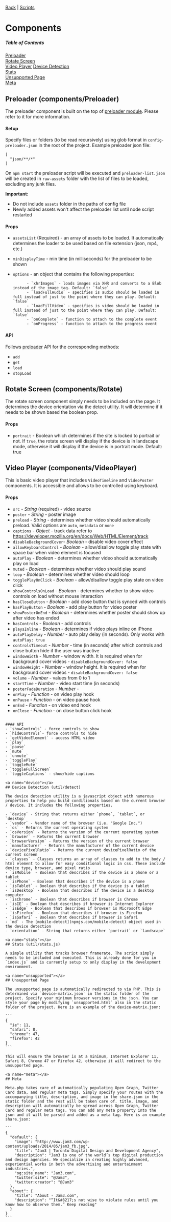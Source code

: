 [Back](README.md) | [Scripts](SCRIPTS.md)  
# Components

##### Table of Contents  
[Preloader](#preloader)  
[Rotate Screen](#rotate)  
[Video Player](#video-player)
[Device Detection](#device)  
[Stats](#stats)  
[Unsupported Page](#unsupported)  
[Meta](#meta)

<a name="preloader"></a>
## Preloader (components/Preloader)
The preloader component is built on the top of [preloader module](https://www.npmjs.com/package/preloader). Please refer to it for more information.

#### Setup
Specify files or folders (to be read recursively) using glob format in `config-preloader.json` in the root of the project. 
Example preloader json file:
```
[
  "json/**/*"
]
```

On `npm start` the preloader script will be executed and `preloader-list.json` will be created in `raw-assets` folder with the list of files to be loaded, excluding any junk files.

**Important:** 
* Do not include `assets` folder in the paths of config file
* Newly added assets won't affect the preloader list until node script restarted

#### Props
- `assetsList` (Required) - an array of assets to be loaded. It automatically determines the loader to be used based on file extension (json, mp4, etc.)
- `minDisplayTime` - min time (in milliseconds) for the preloader to be shown
- `options` - an object that contains the following properties:

            - `xhrImages` - loads images via XHR and converts to a Blob instead of the image tag. Default: `false`
            - `loadFullAudio` - specifies is audio should be loaded in full instead of just to the point where they can play. Default: `false`
            - `loadFillVideo` - specifies is video should be loaded in full instead of just to the point where they can play. Default: `false`
            - `onComplete` - function to attach to the complete event
            - `onProgress` - function to attach to the progress event

#### API
Follows [preloader](https://www.npmjs.com/package/preloader) API for the corresponding methods:

- `add`
- `get`
- `load`
- `stopLoad`

<a name="rotate"></a>
## Rotate Screen (components/Rotate)

The rotate screen component simply needs to be included on the page. It determines the device orientation via the detect utility. It will determine if it needs to be shown based the boolean prop.

#### Props
- `portrait` - Boolean which determines if the site is locked to portrait or not. If `true`, the rotate screen will display if the device is in landscape mode, otherwise it will display if the device is in portrait mode. Default: true

<a name="video-player"></a>
## Video Player (components/VideoPlayer)
This is basic video player that includes `VideoTimeline` and `VideoPoster` components.
It is accessible and allows to be controlled using keyboard.

#### Props
- `src` - *String* (required) - video source
- `poster` - *String* -  poster image
- `preload` - *String* - determines whether video should automatically preload. Valid options are `auto`, `metadata` or `none`
- `captions` - *Object* - track data refer to https://developer.mozilla.org/en/docs/Web/HTML/Element/track
- `disableBackgroundCover`- *Boolean* - disable video cover effect
- `allowKeyboardControl` - *Boolean* - allow/disallow toggle play state with space bar when video element is focused
- `autoPlay` - *Boolean* - determines whether video should automatically play on load
- `muted` - *Boolean* - determines whether video should play sound
- `loop` - *Boolean* - determines whether video should loop
- `togglePlayOnClick` - *Boolean* - allow/disallow toggle play state on video click
- `showControlsOnLoad` - *Boolean* - determines whether to show video controls on load without mouse interaction
- `hasCloseButton` - *Boolean* - add close button that is synced with controls
- `hasPlayButton` - *Boolean* - add play button for video poster
- `showPosterOnEnd` - *Boolean* - determines whether poster should show up after video has ended
- `hasControls` - *Boolean* - add controls
- `playsInline` - *Boolean* - determines if video plays inline on iPhone
- `autoPlayDelay` - *Number* - auto play delay (in seconds). Only works with `autoPlay: true`
- `controlsTimeout` - *Number* - time (in seconds) after which controls and close button hide if the user was inactive 
- `windowWidth` - *Number* - window width. It is required when for background cover videos - `disableBackgroundCover: false`
- `windowHeight` - *Number* - window height. It is required when for background cover videos - `disableBackgroundCover: false`
- `volume` - *Number* - values from 0 to 1
- `startTime` - *Number* - video start time (in seconds)
- `posterFadeDuration` - *Number* - 
- `onPlay` - *Function* - on video play hook
- `onPause` - *Function* - on video pause hook
- `onEnd` - *Function* - on video end hook
- `onClose` - *Function* - on close button click hook
````

#### API
- `showControls` - force controls to show
- `hideControls`- force controls to hide
- `getVideoElement` - access HTML video
- `play`
- `pause`
- `mute`
- `unmute`
- `togglePlay`
- `toggleMute`
- `toggleFullScreen`
- `toggleCaptions` - show/hide captions

<a name="device"></a>
## Device Detection (util/detect)

The device detection utility is a javascript object with numerous properties to help you build conditionals based on the current browser / device. It includes the following properties.

- `device` - String that returns either `phone`, `tablet`, or `desktop`  
- `vendor` - Vendor name of the browser (i.e. "Google Inc.")  
- `os` - Returns the current operating system  
- `osVersion` - Returns the version of the current operating system  
- `browser` - Returns the current browser  
- `browserVersion` - Returns the version of the current browser  
- `manufacturer` - Returns the manufacturer of the current device  
- `devicePixelRatio` - Returns the current devicePixelRatio of the current screen  
- `classes` - Classes returns an array of classes to add to the body / html element to allow for easy conditional logic in css. These include device type, browser, and pixel ratio  
- `isMobile` - Boolean that describes if the device is a phone or a tablet  
- `isPhone` - Boolean that describes if the device is a phone  
- `isTablet` - Boolean that describes if the device is a tablet  
- `isDesktop` - Boolean that describes if the device is a desktop computer  
- `isChrome` - Boolean that describes if browser is Chrome  
- `isIE` - Boolean that describes if browser is Internet Explorer  
- `isEdge` - Boolean that describes if browser is Microsoft Edge  
- `isFirefox` - Boolean that describes if browser is Firefox  
- `isSafari` - Boolean that describes if browser is Safari  
- `md` - The [mobile-detect](npmjs.com/mobile-detect) object used in the device detection
- `orientation` - String that returns either `portrait` or `landscape` 

<a name="stats"></a>
## Stats (util/stats.js)

A simple utility that tracks browser framerate. The script simply needs to be included and executed. This is already done for you in `index.js` and is currently setup to only display in the development environment.

<a name="unsupported"></a>
## Unsupported Page

The unsupported page is automatically redirected to via PHP. This is determined via `device-matrix.json` in the static folder of the project. Specify your minimum browser versions in the json. You can style your page by modifying `unsupported.html` also in the static folder of the project. Here is an example of the device-matrix.json:

```
{
  "ie": 11,
  "safari": 8,
  "chrome": 47,
  "firefox": 42
}
```

This will ensure the browser is at a minimum, Internet Explorer 11, Safari 8, Chrome 47 or Firefox 42, otherwise it will redirect to the unsupported page.  

<a name="meta"></a>
## Meta

Meta.php takes care of automatically populating Open Graph, Twitter Card data, and regular meta tags. Simply specify your routes with the accompanying title, description, and image in the share.json in the static folder and the rest will be taken care of. title, image, and description will automatically be spread across Open Graph, Twitter Card and regular meta tags. You can add any meta property into the json and it will be parsed and added as a meta tag. Here is an example share.json:

```
{
  "default": {
    "image": "http://www.jam3.com/wp-content/uploads/2014/05/jam3_fb.jpg",
    "title": "Jam3 | Toronto Digital Design and Development Agency",
    "description": "Jam3 is one of the world’s top digital production and design agencies. We specialize in creating highly advanced, experiential works in both the advertising and entertainment industries.",
    "og:site_name": "Jam3.com",
    "twitter:site": "@Jam3",
    "twitter:creator": "@Jam3"
  },
  "about": {
    "title": "About - Jam3.com",
    "description": "“It&#8217;s not wise to violate rules until you know how to observe them.” Keep reading"
  }
}
```
